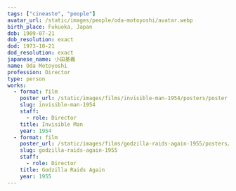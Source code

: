 ```yaml
---
tags: ["cineaste", "people"]
avatar_url: /static/images/people/oda-motoyoshi/avatar.webp
birth_place: Fukuoka, Japan
dob: 1909-07-21
dob_resolution: exact
dod: 1973-10-21
dod_resolution: exact
japanese_name: 小田基義
name: Oda Motoyoshi
profession: Director
type: person
works:
  - format: film
    poster_url: /static/images/films/invisible-man-1954/posters/poster.webp
    slug: invisible-man-1954
    staff:
      - role: Director
    title: Invisible Man
    year: 1954
  - format: film
    poster_url: /static/images/films/godzilla-raids-again-1955/posters/poster.webp
    slug: godzilla-raids-again-1955
    staff:
      - role: Director
    title: Godzilla Raids Again
    year: 1955
---
```

